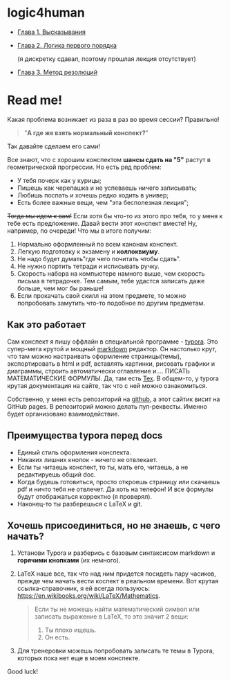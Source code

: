 # logic4human

- [Глава 1. Высказывания](chapter1.html)

- [Глава 2. Логика первого порядка](chapter2.html) 

  (я дискретку сдавал, поэтому прошлая лекция отсутствует)

- [Глава 3. Метод резолюций](chapter3.html)

# Read me!

Какая проблема возникает из раза в раз во время сессии? Правильно! 

> "**А где же взять нормальный конспект?**" 

Так давайте сделаем его сами!

Все знают, что с хорошим конспектом **шансы сдать на "5"** растут в геометрической прогрессии. Но есть ряд проблем:

- У тебя почерк как у курицы;
- Пишешь как черепашка и не успеваешь ничего записывать;
- Любишь поспать и хочешь редко ходить в универ;
- Есть более важные вещи, чем "эта бесполезная лекция";

~~Тогда мы идем к вам!~~ Если хотя бы что-то из этого про тебя, то у меня к тебе есть предложение. Давай вести этот конспект вместе! Ну, например, по очереди! Что мы в итоге получим:

1. Нормально оформленный по всем канонам конспект.
2. Легкую подготовку к экзамену и **коллоквиуму**.
3. Не надо будет думать"где чего почитать чтобы сдать".
4. Не нужно портить тетради и исписывать ручку.
5. Скорость набора на компьютере намного выше, чем скорость письма в тетрадочке. Тем самым, тебе удастся записать даже больше, чем мог бы раньше!
6. Если прокачать свой скилл на этом предмете, то можно попробовать замутить что-то подобное по другим предметам.

## Как это работает

Сам конспект я пишу оффлайн в специальной программе - [typora](typora.io). Это супер-мега крутой и мощный [markdown](https://ru.wikipedia.org/wiki/Markdown) редактор. Он настолько крут, что там можно настраивать оформление страницы(темы), экспортировать в html и pdf, вставлять картинки, рисовать графики и диаграммы, строить автоматически оглавление и.... ПИСАТЬ МАТЕМАТИЧЕСКИЕ ФОРМУЛЫ. Да, там есть [Tex](https://ru.wikipedia.org/wiki/TeX). В общем-то, у typora крутая документация на сайте, так что с ней можно ознакомиться. 

Собственно, у меня есть репозиторий на [github](https://github.com/Denchick/logic4humans), а этот сайтик висит на GitHub pages. В репозиторий  можно делать пул-реквесты. Именно будет организовано взаимодействие.

## Преимущества typora перед docs

- Единый стиль оформления конспекта.
- Никаких лишних кнопок - ничего не отвлекает.
- Если ты читаешь конспект, то ты, мать его, читаешь, а не редактируешь общий doc.
- Когда будешь готовиться, просто откроешь страницу или скачаешь pdf и ничто тебя не отвлечет. Да хоть на телефон! И все формулы будут отображаться корректно (я проверял).
- Наконец-то ты разберешься с LaTeX и git.

## Хочешь присоединиться, но не знаешь, с чего начать?

1. Установи Typora и разберись с базовым синтаксисом markdown и **горячими кнопками** (их немного).

2. LaTeX наше все, так что над ним придется посидеть пару часиков, прежде чем начать вести коспект в реальном времени. Вот крутая ссылка-справочник, я ей всегда пользуюсь: https://en.wikibooks.org/wiki/LaTeX/Mathematics.

   > Если ты не можешь найти математический символ или записать выражение в LaTeX, то это значит 2 вещи:
   >
   > 1. Ты плохо ищешь.
   > 2. Он есть.

3. Для тренеровки можешь попробовать записать те темы в Typora, которых пока нет еще в моем конспекте.

Good luck! 



